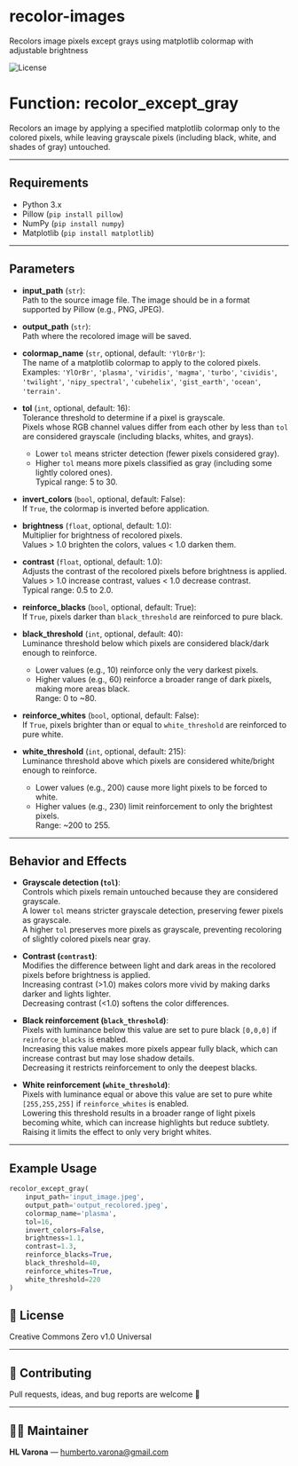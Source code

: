 # recolor-images

Recolors image pixels except grays using matplotlib colormap with adjustable brightness

![License](https://img.shields.io/badge/License-Creative_Commons_Zero_v1.0_Universal-green)

# Function: recolor_except_gray

Recolors an image by applying a specified matplotlib colormap only to the colored pixels,
while leaving grayscale pixels (including black, white, and shades of gray) untouched.

---

## Requirements

- Python 3.x
- Pillow (`pip install pillow`)
- NumPy (`pip install numpy`)
- Matplotlib (`pip install matplotlib`)

---

## Parameters

- **input_path** (`str`):  
  Path to the source image file. The image should be in a format supported by Pillow (e.g., PNG, JPEG).

- **output_path** (`str`):  
  Path where the recolored image will be saved.

- **colormap_name** (`str`, optional, default: `'YlOrBr'`):  
  The name of a matplotlib colormap to apply to the colored pixels.  
  Examples: `'YlOrBr'`, `'plasma'`, `'viridis'`, `'magma'`, `'turbo'`, `'cividis'`, `'twilight'`, `'nipy_spectral'`, `'cubehelix'`, `'gist_earth'`, `'ocean'`, `'terrain'`.

- **tol** (`int`, optional, default: 16):  
  Tolerance threshold to determine if a pixel is grayscale.  
  Pixels whose RGB channel values differ from each other by less than `tol` are considered grayscale (including blacks, whites, and grays).  
  - Lower `tol` means stricter detection (fewer pixels considered gray).  
  - Higher `tol` means more pixels classified as gray (including some lightly colored ones).  
  Typical range: 5 to 30.

- **invert_colors** (`bool`, optional, default: False):  
  If `True`, the colormap is inverted before application.

- **brightness** (`float`, optional, default: 1.0):  
  Multiplier for brightness of recolored pixels.  
  Values > 1.0 brighten the colors, values < 1.0 darken them.

- **contrast** (`float`, optional, default: 1.0):  
  Adjusts the contrast of the recolored pixels before brightness is applied.  
  Values > 1.0 increase contrast, values < 1.0 decrease contrast.  
  Typical range: 0.5 to 2.0.

- **reinforce_blacks** (`bool`, optional, default: True):  
  If `True`, pixels darker than `black_threshold` are reinforced to pure black.

- **black_threshold** (`int`, optional, default: 40):  
  Luminance threshold below which pixels are considered black/dark enough to reinforce.  
  - Lower values (e.g., 10) reinforce only the very darkest pixels.  
  - Higher values (e.g., 60) reinforce a broader range of dark pixels, making more areas black.  
  Range: 0 to ~80.

- **reinforce_whites** (`bool`, optional, default: False):  
  If `True`, pixels brighter than or equal to `white_threshold` are reinforced to pure white.

- **white_threshold** (`int`, optional, default: 215):  
  Luminance threshold above which pixels are considered white/bright enough to reinforce.  
  - Lower values (e.g., 200) cause more light pixels to be forced to white.  
  - Higher values (e.g., 230) limit reinforcement to only the brightest pixels.  
  Range: ~200 to 255.

---

## Behavior and Effects

- **Grayscale detection (`tol`)**:  
  Controls which pixels remain untouched because they are considered grayscale.  
  A lower `tol` means stricter grayscale detection, preserving fewer pixels as grayscale.  
  A higher `tol` preserves more pixels as grayscale, preventing recoloring of slightly colored pixels near gray.

- **Contrast (`contrast`)**:  
  Modifies the difference between light and dark areas in the recolored pixels before brightness is applied.  
  Increasing contrast (>1.0) makes colors more vivid by making darks darker and lights lighter.  
  Decreasing contrast (<1.0) softens the color differences.

- **Black reinforcement (`black_threshold`)**:  
  Pixels with luminance below this value are set to pure black `[0,0,0]` if `reinforce_blacks` is enabled.  
  Increasing this value makes more pixels appear fully black, which can increase contrast but may lose shadow details.  
  Decreasing it restricts reinforcement to only the deepest blacks.

- **White reinforcement (`white_threshold`)**:  
  Pixels with luminance equal or above this value are set to pure white `[255,255,255]` if `reinforce_whites` is enabled.  
  Lowering this threshold results in a broader range of light pixels becoming white, which can increase highlights but reduce subtlety.  
  Raising it limits the effect to only very bright whites.

---

## Example Usage

```python
recolor_except_gray(
    input_path='input_image.jpeg',
    output_path='output_recolored.jpeg',
    colormap_name='plasma',
    tol=16,
    invert_colors=False,
    brightness=1.1,
    contrast=1.3,
    reinforce_blacks=True,
    black_threshold=40,
    reinforce_whites=True,
    white_threshold=220
)
```

## 📜 License

Creative Commons Zero v1.0 Universal

---

## 🤝 Contributing

Pull requests, ideas, and bug reports are welcome 🙌

---

## 👨‍💼 Maintainer

**HL Varona** — [humberto.varona@gmail.com](mailto:humberto.varona@gmail.com)
